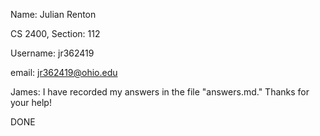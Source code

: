 Name: Julian Renton

CS 2400, Section: 112

Username: jr362419

email: jr362419@ohio.edu


James: I have recorded my answers in the file "answers.md." Thanks for your help!

DONE
